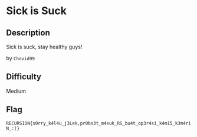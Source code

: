 # Sick is Suck

## Description

Sick is suck, stay healthy guys!

by `Chovid99`

## Difficulty

Medium

## Flag

`RECURSION{s0rry_k4l4u_j3Lek,pr0bs3t_m4suk_RS_bu4t_op3r4si_k4m15_k3m4riN_:(}`
